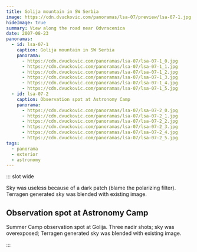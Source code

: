 ```yaml
---
title: Golija mountain in SW Serbia
image: https://cdn.dvuckovic.com/panoramas/lsa-07/preview/lsa-07-1.jpg
hideImage: true
summary: View along the road near Odvracenica
date: 2007-08-23
panoramas:
  - id: lsa-07-1
    caption: Golija mountain in SW Serbia
    panorama:
      - https://cdn.dvuckovic.com/panoramas/lsa-07/lsa-07-1_0.jpg
      - https://cdn.dvuckovic.com/panoramas/lsa-07/lsa-07-1_1.jpg
      - https://cdn.dvuckovic.com/panoramas/lsa-07/lsa-07-1_2.jpg
      - https://cdn.dvuckovic.com/panoramas/lsa-07/lsa-07-1_3.jpg
      - https://cdn.dvuckovic.com/panoramas/lsa-07/lsa-07-1_4.jpg
      - https://cdn.dvuckovic.com/panoramas/lsa-07/lsa-07-1_5.jpg
  - id: lsa-07-2
    caption: Observation spot at Astronomy Camp
    panorama:
      - https://cdn.dvuckovic.com/panoramas/lsa-07/lsa-07-2_0.jpg
      - https://cdn.dvuckovic.com/panoramas/lsa-07/lsa-07-2_1.jpg
      - https://cdn.dvuckovic.com/panoramas/lsa-07/lsa-07-2_2.jpg
      - https://cdn.dvuckovic.com/panoramas/lsa-07/lsa-07-2_3.jpg
      - https://cdn.dvuckovic.com/panoramas/lsa-07/lsa-07-2_4.jpg
      - https://cdn.dvuckovic.com/panoramas/lsa-07/lsa-07-2_5.jpg
tags:
  - panorama
  - exterior
  - astronomy
---
```


::: slot wide

<PhotoSphere id="lsa-07-1" />

Sky was useless because of a dark patch (blame the polarizing filter). Terragen generated sky was blended with existing image.

## Observation spot at Astronomy Camp

Summer Camp observation spot at Golija. Three nadir shots; sky was overexposed; Terragen generated sky was blended with existing image.

<PhotoSphere id="lsa-07-2" />

:::
